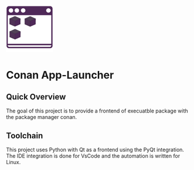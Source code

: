 # <img src="./doc/icon.png" width="128">

Conan App-Launcher
=====================

Quick Overview
--------------

The goal of this project is to provide a frontend of execuatble package with the package manager conan.


Toolchain
---------

This project uses Python with Qt as a frontend using the PyQt integration.
The IDE integration is done for VsCode and the automation is written for Linux.
